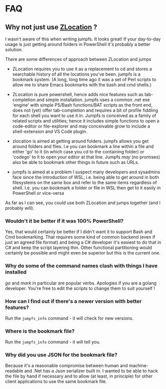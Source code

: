 # FAQ

## Why not just use [ZLocation](https://github.com/vors/ZLocation)  ?

I wasn't aware of this when writing jumpfs. It looks great! If your day-to-day usage is just getting around folders in PowerShell it's probably a better solution.

There are some differences of approach between ZLocation and jumps

- ZLocation requires you to use it as a replacement to cd and stores a searchable history of all the locations you've been.  jumpfs is a  bookmark system.  (A long, long time ago it was a set of Perl scripts to allow me to share Emacs bookmarks with the bash and cmd shells.)

- ZLocation is pure powershell, hence adds nice features such as tab-completion and simple installation.  jumpfs uses a common .net exe 'engine' with simple PS/Bash functions/BAT scripts as the front end, does not (yet) offer tab-completion and requires a bit of profile fiddling for each shell you want to use it in. Jumpfs is conceived as a family of related scripts and utilities; hence it includes simple functions to open a code-editor or file-explorer and may conceivable grow to include a shell-extension and VS Code plugin.

- zlocation is aimed at getting around folders.  jumpfs allows you get around folders and files. I.e you can bookmark a line within a file and either 'go' to it (in which case you cd to the containing folder) or 'codego' to it to open your editor at that line. Jumpfs *may* (no promises) also be able to bookmark other things in future such as URLs. 

- jumpfs is aimed at a problem I suspect many developers and sysadmins face since the introduction of WSL; i.e. being able to get around in both filesystems on the same box and refer to the same items regardless of shell.  I.e. you can bookmark a folder or file in WSL then get to it easily in PowerShell or vice-versa

As far as I can see, you could use both ZLocation and jumps together (and I probably will).

### Wouldn't it be better if it was 100% PowerShell?

Yes, that would certainly be better if I didn't want it to support Bash and Cmd bookmarking.  That requires some kind of common backend (even if just an agreed file format) and being a C# developer it's easiest to do that in C# and keep the script layering thin.  Other functional partitioning would certainly be possible and might even be superior but this is the current one.

### Why do some of the command names clash with things I have installed

*go* and *mark* in particular are popular verbs. Apologies if you are a golang developer.  You're free to edit the scripts to change them to suit yourself !

### How can I find out if there's a newer version with better features?

Run the `jumpfs_info` command  - it will check for new versions.

### Where is the bookmark file?

Run the `jumpfs_info` command  - it will tell you.

### Why did you use JSON for the bookmark file?

Because it's a reasonable compromise between human and machine-readable and .Net has a Json serializer built in. I wanted to be able to hack the file by hand if necessary and to allow (at least, in principle) for other client applications to use the same bookmark file. 
